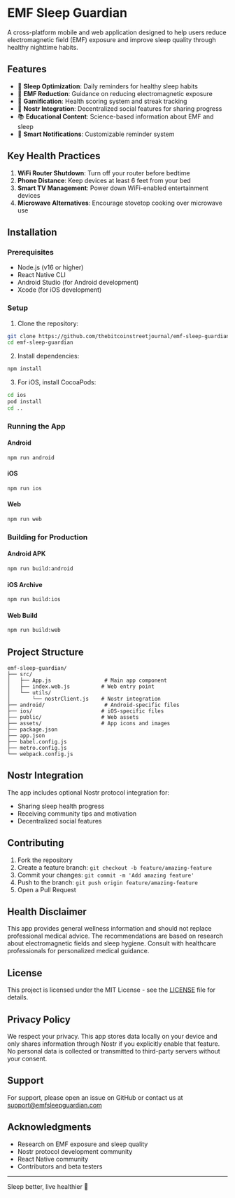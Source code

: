 # EMF Sleep Guardian

A cross-platform mobile and web application designed to help users reduce electromagnetic field (EMF) exposure and improve sleep quality through healthy nighttime habits.

## Features

- 🌙 **Sleep Optimization**: Daily reminders for healthy sleep habits
- 📱 **EMF Reduction**: Guidance on reducing electromagnetic exposure
- 🎯 **Gamification**: Health scoring system and streak tracking
- 🔗 **Nostr Integration**: Decentralized social features for sharing progress
- 📚 **Educational Content**: Science-based information about EMF and sleep
- 🔔 **Smart Notifications**: Customizable reminder system

## Key Health Practices

1. **WiFi Router Shutdown**: Turn off your router before bedtime
2. **Phone Distance**: Keep devices at least 6 feet from your bed
3. **Smart TV Management**: Power down WiFi-enabled entertainment devices
4. **Microwave Alternatives**: Encourage stovetop cooking over microwave use

## Installation

### Prerequisites
- Node.js (v16 or higher)
- React Native CLI
- Android Studio (for Android development)
- Xcode (for iOS development)

### Setup

1. Clone the repository:
```bash
git clone https://github.com/thebitcoinstreetjournal/emf-sleep-guardian.git
cd emf-sleep-guardian
```

2. Install dependencies:
```bash
npm install
```

3. For iOS, install CocoaPods:
```bash
cd ios
pod install
cd ..
```

### Running the App

#### Android
```bash
npm run android
```

#### iOS
```bash
npm run ios
```

#### Web
```bash
npm run web
```

### Building for Production

#### Android APK
```bash
npm run build:android
```

#### iOS Archive
```bash
npm run build:ios
```

#### Web Build
```bash
npm run build:web
```

## Project Structure

```
emf-sleep-guardian/
├── src/
│   ├── App.js                 # Main app component
│   ├── index.web.js          # Web entry point
│   └── utils/
│       └── nostrClient.js    # Nostr integration
├── android/                   # Android-specific files
├── ios/                      # iOS-specific files
├── public/                   # Web assets
├── assets/                   # App icons and images
├── package.json
├── app.json
├── babel.config.js
├── metro.config.js
└── webpack.config.js
```

## Nostr Integration

The app includes optional Nostr protocol integration for:
- Sharing sleep health progress
- Receiving community tips and motivation
- Decentralized social features

## Contributing

1. Fork the repository
2. Create a feature branch: `git checkout -b feature/amazing-feature`
3. Commit your changes: `git commit -m 'Add amazing feature'`
4. Push to the branch: `git push origin feature/amazing-feature`
5. Open a Pull Request

## Health Disclaimer

This app provides general wellness information and should not replace professional medical advice. The recommendations are based on research about electromagnetic fields and sleep hygiene. Consult with healthcare professionals for personalized medical guidance.

## License

This project is licensed under the MIT License - see the [LICENSE](LICENSE) file for details.

## Privacy Policy

We respect your privacy. This app stores data locally on your device and only shares information through Nostr if you explicitly enable that feature. No personal data is collected or transmitted to third-party servers without your consent.

## Support

For support, please open an issue on GitHub or contact us at support@emfsleepguardian.com

## Acknowledgments

- Research on EMF exposure and sleep quality
- Nostr protocol development community
- React Native community
- Contributors and beta testers

---

Sleep better, live healthier 🌙